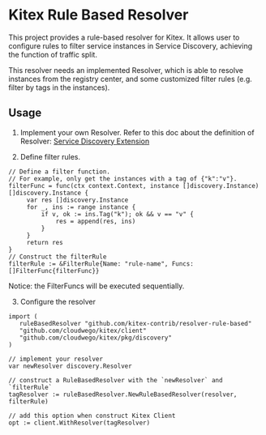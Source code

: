 # Kitex Rule Based Resolver
This project provides a rule-based resolver for Kitex. It allows user to configure rules to filter service instances in Service Discovery, achieving the function of traffic split.

This resolver needs an implemented Resolver, which is able to resolve instances from the registry center, and some customized filter rules (e.g. filter by tags in the instances).

## Usage
1. Implement your own Resolver. Refer to this doc about the definition of Resolver: [Service Discovery Extension](https://www.cloudwego.io/docs/kitex/tutorials/framework-exten/service_discovery/)

2. Define filter rules. 

```
// Define a filter function.
// For example, only get the instances with a tag of {"k":"v"}.
filterFunc = func(ctx context.Context, instance []discovery.Instance) []discovery.Instance {
     var res []discovery.Instance
     for _, ins := range instance {
         if v, ok := ins.Tag("k"); ok && v == "v" {
             res = append(res, ins)
         }
     }
     return res
}
// Construct the filterRule
filterRule := &FilterRule{Name: "rule-name", Funcs: []FilterFunc{filterFunc}} 
```
Notice: the FilterFuncs will be executed sequentially.

3. Configure the resolver
```
import (
   ruleBasedResolver "github.com/kitex-contrib/resolver-rule-based"
   "github.com/cloudwego/kitex/client"
   "github.com/cloudwego/kitex/pkg/discovery"
)

// implement your resolver
var newResolver discovery.Resolver

// construct a RuleBasedResolver with the `newResolver` and `filterRule`
tagResolver := ruleBasedResolver.NewRuleBasedResolver(resolver, filterRule)

// add this option when construct Kitex Client
opt := client.WithResolver(tagResolver) 
```
